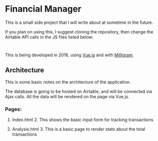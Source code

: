 # Financial Manager

This is a small side project that I will write about at sometime in the future.

If you plan on using this, I suggest cloning the repository, then change the Airtable API calls in the JS files listed below:

```


```

This is being developed in 2016, using [Vue.js](vuejs.org) and with [Milligram](http://milligram.github.io/).

## Architecture

This is some basic notes on the architecture of the application.

The database is going to be hosted on Airtable, and will be connected via Ajax calls. All the data will be rendered on the page via Vue.js.

### Pages:
  1. Index.html
    2. This shows the basic input form for tracking transactions

  2. Analysis.html
    3. This is a basic page to render stats about the total transactions
